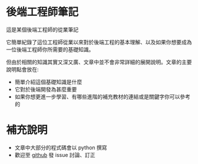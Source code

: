 # 後端工程師筆記

這是某個後端工程師的從業筆記

它簡單紀錄了這位工程師從業以來對於後端工程的基本理解、以及如果你想要成為一位後端工程師你所需要的基礎知識。

但由於相關的知識其實又深又廣、文章中並不會非常詳細的展開說明。文章的主要說明點會放在:

* 簡單介紹這個基礎知識是什麼
* 它對於後端開發為甚麼重要
* 如果你想更進一步學習、有哪些進階的補充教材的連結或是關鍵字你可以參考的

# 補充說明

* 文章中大部分的程式碼會以 python 撰寫
* 歡迎至 [github](https://github.com/tokikanno/backend-notes/issues) 發 issue 討論、訂正

